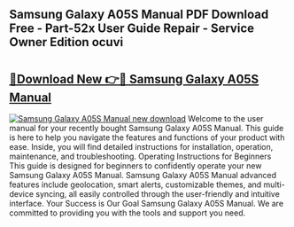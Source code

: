 ## Samsung Galaxy A05S Manual PDF Download Free - Part-52x User Guide Repair - Service Owner Edition ocuvi

# <h2><a href="http://cf12167.oget.top/?id=Samsung+Galaxy+A05S+Manual">🔗Download New 👉🔴 Samsung Galaxy A05S Manual</a></h2>

[![Samsung Galaxy A05S Manual new download](https://i.imgur.com/5g1atiW.png)](http://cf12167.oget.top/?id=Samsung+Galaxy+A05S+Manual)
Welcome to the user manual for your recently bought Samsung Galaxy A05S Manual. This guide is here to help you navigate the features and functions of your product with ease. Inside, you will find detailed instructions for installation, operation, maintenance, and troubleshooting. Operating Instructions for Beginners This guide is designed for beginners to confidently operate your new Samsung Galaxy A05S Manual. Samsung Galaxy A05S Manual advanced features include geolocation, smart alerts, customizable themes, and multi-device syncing, all easily controlled through the user-friendly and intuitive interface. Your Success is Our Goal Samsung Galaxy A05S Manual. We are committed to providing you with the tools and support you need.
